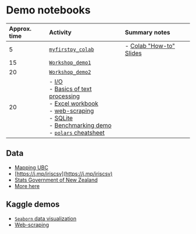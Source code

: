 
# Demo notebooks

| Approx. time | Activity | Summary notes |
| :-- | :-- | :-- |
| 5 | [```myfirstpy_colab```](https://colab.research.google.com/drive/1zCnCLvfYvJk9-UoHYwG2wrz2cneBwaD0) | - [Colab "How-to" Slides](https://docs.google.com/presentation/d/1mTPV4Wqup52IBjfxC3nbBIzovJB-01w1g-l-kQH_Zrc/) |
| 15 | [```Workshop_demo1```](https://colab.research.google.com/drive/1imlBKcMkvBnz61H6lFv8cnwvv066zd76) | |
| 20 | [```Workshop_demo2```](https://colab.research.google.com/drive/1BZjUHZugpOIoT3WNCYiRKReROyIHCnu) |
| 20 | - [I/O](https://colab.research.google.com/drive/1THB6N2GOHPA7bxIMeKx50zTp1enKZkkl) <br> - [Basics of text processing](https://colab.research.google.com/drive/1wVz-94bDw_teotHaeKXqguPIN75fD7Mo) <br> - [Excel workbook](https://colab.research.google.com/drive/15ErdtG6BFvIvIaydXFr2fLyLJwqoLfQJ?usp=sharing)  <br> - [web-scraping](https://colab.research.google.com/drive/1H5uD5gsuIR_z7qXkY5GUkrFyyT_sOEYG) <br> - [SQLite](https://colab.research.google.com/drive/1WciD3M0D_34yyoSO0DKMa7EpFHcaCUwh) <br> - [Benchmarking demo](https://colab.research.google.com/drive/1N8Z7a1ULXpHV7qqZZ-lLmQ1cHjnkJ7XW) <br> - [```polars``` cheatsheet](https://colab.research.google.com/drive/1ChG5jSXlSH2DUDUwCrRcIbArzzfipF-9)|


## Data
- [Mapping UBC](https://www.tomasbeuzen.com/python-for-geospatial-analysis/chapters/chapter2_spatial-viz-and-modelling.html)
- [https://j.mp/iriscsv](https://j.mp/iriscsv)
- [Stats Government of New Zealand](https://www.stats.govt.nz/)
- [More here](..)

## Kaggle demos
- [```Seaborn``` data visualization](https://www.kaggle.com/learn/data-visualization)
- [Web-scraping](https://www.kaggle.com/code/jonbown/web-scraping-box-office-data-with-python) 
